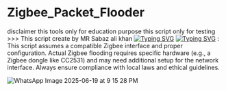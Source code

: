 # Zigbee_Packet_Flooder
disclaimer this tools only for education purpose this script only for testing >>> This script create by MR Sabaz ali khan 
<a href="https://git.io/typing-svg"><img src="https://readme-typing-svg.demolab.com?font=Fira+Code&pause=1000&color=26F824FB&background=242424&width=700&lines=The+Tools+Developed+By+Mr+Sabaz+Ali+KHAN;Zigbee+Packet++Flooder+Tools;Tools+Lunch+Date+21%2F06%2F2025" alt="Typing SVG" /></a>
[![Typing SVG](https://readme-typing-svg.demolab.com?font=Fira+Code&pause=1000&color=26F824FB&background=FFFEFC&width=700&lines=Note)](https://git.io/typing-svg)
: This script assumes a compatible Zigbee interface and proper configuration. Actual Zigbee flooding requires specific hardware (e.g., a Zigbee dongle like CC2531) and may need additional setup for the network interface. Always ensure compliance with local laws and ethical guidelines.

![WhatsApp Image 2025-06-19 at 9 15 28 PM](https://github.com/user-attachments/assets/45532925-12f4-40b5-8bfe-683a32ab3738)
